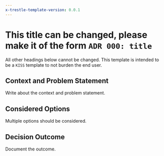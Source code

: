 ```yaml
---
x-trestle-template-version: 0.0.1
---
```


# This title can be changed, please make it of the form `ADR 000: title`

All other headings below cannot be changed.
This template is intended to be a `KISS` template to not burden the end user.

## Context and Problem Statement

Write about the context and problem statement.

## Considered Options

Multiple options should be considered.

## Decision Outcome

Document the outcome.
